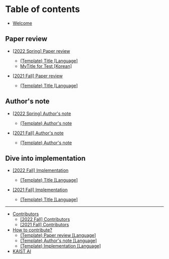 # Table of contents

* [Welcome](README.md)

## Paper review

* [\[2022 Spring\] Paper review](paper-review/2022-spring-paper-review/README.md)
  * [\(Template\) Title \[Language\]](paper-review/2022-spring-paper-review/template-paper-review.md)
  * [MyTitle for Test \[Korean\]](paper-review/2022-spring-paper-review/awesome-title.md)
  
* [\[2021 Fall\] Paper review](paper-review/2021-fall-paper-review/README.md)
  * [\(Template\) Title \[Language\]](paper-review/2021-fall-paper-review/template-paper-review.md)

## Author's note

* [\[2022 Spring\] Author's note](authors-note/2022-spring-authors-note/README.md)
  * [\(Template\) Author's note](authors-note/2021-spring-authors-note/template-authors-note.md)

* [\[2021 Fall\] Author's note](authors-note/2021-fall-authors-note/README.md)
  * [\(Template\) Author's note](authors-note/2021-fall-authors-note/template-authors-note.md)

## Dive into implementation

* [\[2022 Fall\] Implementation](dive-into-implementation/2022-fall-implementation/README.md)
  * [\(Template\) Title \[Language\]](dive-into-implementation/2022-fall-implementation/template-implementation.md)

* [\[2021 Fall\] Implementation](dive-into-implementation/2021-fall-implementation/README.md)
  * [\(Template\) Title \[Language\]](dive-into-implementation/2021-fall-implementation/template-implementation.md)

---

* [Contributors](contributors/README.md)
  * [\[2022 Fall\] Contributors](contributors/2022-fall-contributors.md)
  * [\[2021 Fall\] Contributors](contributors/2021-fall-contributors.md)
* [How to contribute?](how-to-contribute.md)
  * [\(Template\) Paper review \[Language\]](paper-review/template-paper-review.md)
  * [\(Template\) Author's note \[Language\]](authors-note/template-authors-note.md)
  * [\(Template\) Implementation \[Language\]](dive-into-implementation/template-implementation.md)
* [KAIST AI](http://gsai.kaist.ac.kr/)

